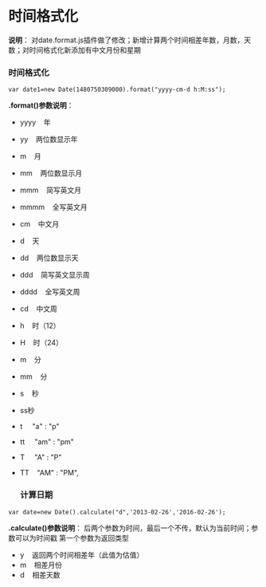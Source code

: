 # 时间格式化
**说明**：
对date.format.js插件做了修改；新增计算两个时间相差年数，月数，天数；对时间格式化新添加有中文月份和星期

   ###  时间格式化
   
 ```
 var date1=new Date(1480750309000).format("yyyy-cm-d h:M:ss");
 ```
 **.format()参数说明**：
- yyyy&nbsp;&nbsp;&nbsp;&nbsp;年
- yy&nbsp;&nbsp;&nbsp;&nbsp;两位数显示年
- m&nbsp;&nbsp;&nbsp;&nbsp;月
- mm&nbsp;&nbsp;&nbsp;&nbsp;两位数显示月
- mmm&nbsp;&nbsp;&nbsp;&nbsp;简写英文月
- mmmm&nbsp;&nbsp;&nbsp;&nbsp;全写英文月
- cm&nbsp;&nbsp;&nbsp;&nbsp;中文月
- d&nbsp;&nbsp;&nbsp;&nbsp;天
- dd&nbsp;&nbsp;&nbsp;&nbsp;两位数显示天
- ddd&nbsp;&nbsp;&nbsp;&nbsp;简写英文显示周
- dddd&nbsp;&nbsp;&nbsp;&nbsp;全写英文周
- cd&nbsp;&nbsp;&nbsp;&nbsp;中文周
- h&nbsp;&nbsp;&nbsp;&nbsp;时（12）
- H&nbsp;&nbsp;&nbsp;&nbsp;时（24）
- m&nbsp;&nbsp;&nbsp;&nbsp;分
- mm&nbsp;&nbsp;&nbsp;&nbsp;分
- s&nbsp;&nbsp;&nbsp;&nbsp;秒
- ss秒
- t &nbsp;&nbsp;&nbsp;&nbsp;"a"  : "p"
- tt &nbsp;&nbsp;&nbsp;&nbsp;"am" : "pm"
- T &nbsp;&nbsp;&nbsp;&nbsp;"A"  : "P"
- TT&nbsp;&nbsp;&nbsp;&nbsp;"AM" : "PM",

  ### 计算日期
  
```
var date=new Date().calculate("d",'2013-02-26','2016-02-26');
```
 **.calculate()参数说明**：
后两个参数为时间，最后一个不传，默认为当前时间；参数可以为时间戳
第一个参数为返回类型
- y&nbsp;&nbsp;&nbsp;&nbsp;返回两个时间相差年（此值为估值）
- m&nbsp;&nbsp;&nbsp;&nbsp;相差月份
- d&nbsp;&nbsp;&nbsp;&nbsp;相差天数
